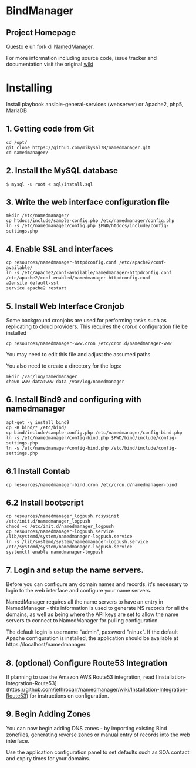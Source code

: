 # BindManager

## Project Homepage
Questo è un fork di [NamedManager](https://github.com/jethrocarr/namedmanager).

For more information including source code, issue tracker and documentation
visit the original [wiki](https://github.com/jethrocarr/namedmanager/wiki)


# Installing 

Install playbook ansible-general-services (webserver) or Apache2, php5, MariaDB


## 1. Getting code from Git 

~~~
cd /opt/
git clone https://github.com/mikysal78/namedmanager.git
cd namedmanager/
~~~


## 2. Install the MySQL database

~~~
$ mysql ­-u root ­< sql/install.sql
~~~


## 3. Write the web interface configuration file

~~~
mkdir /etc/namedmanager/
cp htdocs/include/sample-config.php /etc/namedmanager/config.php
ln -s /etc/namedmanager/config.php $PWD/htdocs/include/config-settings.php
~~~

## 4. Enable SSL and interfaces

~~~
cp resources/namedmanager-httpdconfig.conf /etc/apache2/conf-available/
ln -s /etc/apache2/conf-available/namedmanager-httpdconfig.conf /etc/apache2/conf-enabled/namedmanager-httpdconfig.conf
a2ensite default-ssl
service apache2 restart
~~~


## 5. Install Web Interface Cronjob

Some background cronjobs are used for performing tasks such as replicating to cloud providers. This requires the cron.d configuration file be installed
~~~
cp resources/namedmanager-www.cron /etc/cron.d/namedmanager-www
~~~
You may need to edit this file and adjust the assumed paths.

You also need to create a directory for the logs:
~~~
mkdir /var/log/namedmanager
chown www-data:www-data /var/log/namedmanager
~~~

## 6. Install Bind9 and configuring with namedmanager

~~~
apt-get -y install bind9
cp -R bind/* /etc/bind/
cp bind/include/sample-config.php /etc/namedmanager/config-bind.php
ln -s /etc/namedmanager/config-bind.php $PWD/bind/include/config-settings.php
ln -s /etc/namedmanager/config-bind.php /etc/bind/include/config-settings.php
~~~

## 6.1 Install Contab

~~~
cp resources/namedmanager-bind.cron /etc/cron.d/namedmanager-bind
~~~

## 6.2 Install bootscript

~~~
cp resources/namedmanager_logpush.rcsysinit /etc/init.d/namedmanager_logpush
chmod +x /etc/init.d/namedmanager_logpush
cp resources/namedmanager-logpush.service /lib/systemd/system/namedmanager-logpush.service
ln -s /lib/systemd/system/namedmanager-logpush.service /etc/systemd/system/namedmanager-logpush.service
systemctl enable namedmanager-logpush
~~~


## 7. Login and setup the name servers.

Before you can configure any domain names and records, it's necessary to login to the web interface and configure your name servers.

NamedManager requires all the name servers to have an entry in NamedManager - this information is used to generate NS records for all the domains, as well as being where the API keys are set to allow the name servers to connect to NamedManager for pulling configuration.

The default login is username "admin", password "ninux". If the default Apache configuration is installed, the application should be available at https://localhost/namedmanager.


## 8. (optional) Configure Route53 Integration

If planning to use the Amazon AWS Route53 integration, read [Installation-Integration-Route53] (https://github.com/jethrocarr/namedmanager/wiki/Installation-Integration-Route53) for instructions on configuration.


## 9. Begin Adding Zones

You can now begin adding DNS zones - by importing existing Bind zonefiles, generating reverse zones or manual entry of records into the web interface.

Use the application configuration panel to set defaults such as SOA contact and expiry times for your domains.
